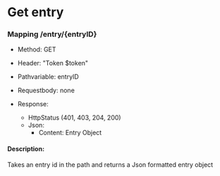 # Get entry
### Mapping /entry/{entryID}

* Method: GET

* Header: "Token $token"

* Pathvariable: entryID

* Requestbody: none

* Response:
    * HttpStatus (401, 403, 204, 200)
    * Json:
        * Content: Entry Object

#### Description:

Takes an entry id in the path and returns a Json formatted entry object